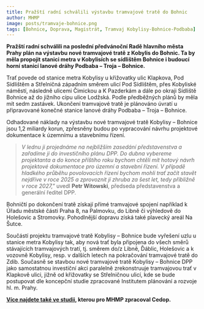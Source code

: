 ```yaml
---
title: Pražští radní schválili výstavbu tramvajové tratě do Bohnic
author: MHMP
image: posts/tramvaje-bohnice.png
tags: [Bohnice, Doprava, Magistrát, Tramvaj Kobylisy-Bohnice-Podbaba]
---
```


**Pražští radní schválili na poslední předvánoční Radě hlavního města Prahy plán na výstavbu nové tramvajové tratě z Kobylis do Bohnic. Ta by měla propojit stanici metra v Kobylisích se sídlištěm Bohnice i budoucí horní stanicí lanové dráhy Podbaba – Troja – Bohnice.**

Trať povede od stanice metra Kobylisy u křižovatky ulic Klapkova, Pod Sídlištěm a Střelničná západním směrem ulicí Pod Sídlištěm, přes Kobyliské náměstí, následně ulicemi Čimickou a K Pazderkám a dále po okraji Sídliště Bohnice až do jižního cípu ulice Lodžská. Podle předběžných plánů by měla mít sedm zastávek. Ukončení tramvajové tratě je plánováno úvratí u připravované konečné stanice lanové dráhy Podbaba – Troja – Bohnice.

Odhadované náklady na výstavbu nové tramvajové tratě Kobylisy – Bohnice jsou 1,2 miliardy korun, zpřesněny budou po vypracování návrhu projektové dokumentace k územnímu a stavebnímu řízení.

> *V lednu ji projednáme na nejbližším zasedání představenstva a zařadíme ji do investičního plánu DPP. Do dubna vybereme projektanta a do konce příštího roku bychom chtěli mít hotový návrh projektové dokumentace pro územní a stavební řízení. V případě hladkého průběhu povolovacích řízení bychom mohli trať začít stavět nejdříve v roce 2025 a zprovoznit jí zhruba za šest let, tedy přibližně v roce 2027,"* uvedl **Petr Witowski**, předseda představenstva a generální ředitel DPP.

Bohničtí po dokončení tratě získají přímé tramvajové spojení například k Úřadu městské části Praha 8, na Palmovku, do Libně či výhledově do Holešovic a Stromovky. Pohodlnější dopravu získá také plavecký areál Na Šutce.

Součástí projektu tramvajové tratě Kobylisy – Bohnice bude vyřešení uzlu u stanice metra Kobylisy tak, aby nová trať byla připojena do všech směrů stávajících tramvajových tratí, tj. směrem do/z Libně, Ďáblic, Holešovic a k vozovně Kobylisy, resp. v dalších letech na pokračování tramvajové tratě do Zdib. Současně se stavbou nové tramvajové tratě Kobylisy – Bohnice DPP jako samostatnou investiční akci paralelně zrekonstruuje tramvajovou trať v Klapkově ulici, jižně od křižovatky se Střelničnou ulicí, kde se bude postupovat dle koncepční studie zpracované Institutem plánování a rozvoje hl. m. Prahy.

**[Více najdete také ve studii](https://www.praha8.cz/file/ojY/Tramvajova-trat-Kobylisy-Bohnice.pdf), kterou pro MHMP zpracoval Cedop.**
